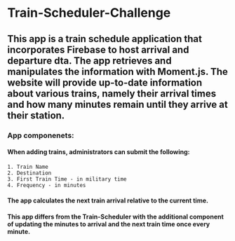 # Train-Scheduler-Challenge

## This app is a train schedule application that incorporates Firebase to host arrival and departure dta.  The app retrieves and manipulates the information with Moment.js.  The website will provide up-to-date information about various trains, namely their arrival times and how many minutes remain until they arrive at their station.

### App componenets:

#### When adding trains, administrators can submit the following:

	1. Train Name
	2. Destination
	3. First Train Time - in military time
	4. Frequency - in minutes

#### The app calculates the next train arrival relative to the current time.

#### This app differs from the Train-Scheduler with the additional component of updating the minutes to arrival and the next train time once every minute.